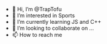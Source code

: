 - 👋 Hi, I’m @TrapTofu
- 👀 I’m interested in Sports
- 🌱 I’m currently learning JS and C++
- 💞️ I’m looking to collaborate on ...
- 📫 How to reach me 

<!---
TrapTofu/TrapTofu is a ✨ special ✨ repository because its `README.md` (this file) appears on your GitHub profile.
You can click the Preview link to take a look at your changes.
--->
